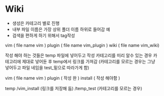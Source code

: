 # Wiki

* 생성은 카테고리 별로 진행 
* 내부 파일 이름은 가장 상위 폴더 이름 하위로 들어감 예 
* 검색을 편하게 하기 위해서 tag작성 

vim \( file name vim \) plugin \( file name vim\_plugin \) wiki \( file name vim\_wiki\)

작성 해야 하는 것들은 temp 파일에 넣어두고 작성 카테고리를 미리 알수 있는 경우 카테고리에 제대로 넣어둔 후 temp에서 링크를 가져감 \(카테고리를 모르는 경우는 그냥 넣어두고 파일 네임을 test\_밑으로 따라가게 함\)

vim \( file name vim \) plugin \( 작성 완 \) install \( 작성 해야함 \)

temp /vim\_install \(링크를 저장해 둠\) /temp\_test \(카테고리를 모르는 경우\)

